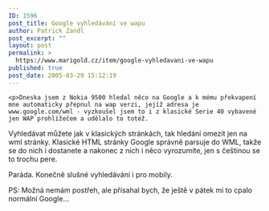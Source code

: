```yaml
---
ID: 1596
post_title: Google vyhledávání ve wapu
author: Patrick Zandl
post_excerpt: ""
layout: post
permalink: >
  https://www.marigold.cz/item/google-vyhledavani-ve-wapu
published: true
post_date: 2005-03-29 15:12:19
---
```

	<p>Dneska jsem z Nokia 9500 hledal něco na Google a k mému překvapení mne automaticky přepnul na wap verzi, jejíž adresa je www.google.com/wml - vyzkoušel jsem to i z klasické Serie 40 vybavené jen WAP prohlížečem a udělalo to totéž. 
Vyhledávat můžete jak v klasických stránkách, tak hledání omezit jen na wml stránky. Klasické HTML stránky Google správně parsuje do WML, takže se do nich i dostanete a nakonec z nich i něco vyrozumíte, jen s češtinou se to trochu pere.</p>
	<p>Paráda. Konečně slušné vyhledávání i pro mobily.</p>
	<p>PS: Možná nemám postřeh, ale přísahal bych, že ještě v pátek mi to cpalo normální Google...
</p>